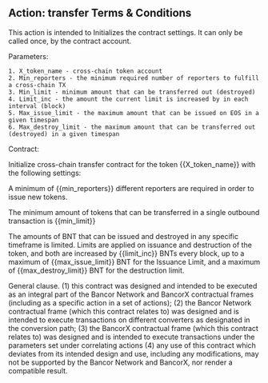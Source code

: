 ## Action: transfer Terms & Conditions

This action is intended to Initializes the contract settings. 
It can only be called once, by the contract account.

Parameters:

    1. X_token_name - cross-chain token account
    2. Min_reporters - the minimum required number of reporters to fulfill a cross-chain TX
    3. Min_limit - minimum amount that can be transferred out (destroyed)
    4. Limit_inc - the amount the current limit is increased by in each interval (block)
    5. Max_issue_limit - the maximum amount that can be issued on EOS in a given timespan
    6. Max_destroy_limit - the maximum amount that can be transferred out (destroyed) in a given timespan

Contract:

Initialize cross-chain transfer contract for the token {{X_token_name}} with the following settings:

A minimum of {{min_reporters}} different reporters are required in order to issue new tokens.

The minimum amount of tokens that can be transferred in a single outbound transaction is {{min_limit}}

The amounts of BNT that can be issued and destroyed in any specific timeframe is limited. Limits are applied on issuance and destruction of the token, and both are increased by {{limit_inc}} BNTs every block, up to a maximum of {{max_issue_limit}} BNT for the Issuance Limit, and a maximum of {{max_destroy_limit}} BNT for the destruction limit.

General clause. (1) this contract was designed and intended to be executed as an integral part of the Bancor Network and BancorX contractual frames (including as a specific action in a set of actions); (2) the Bancor Network contractual frame (which this contract relates to) was designed and is intended to execute transactions on different converters as designated in the conversion path; (3) the BancorX contractual frame (which this contract relates to) was designed and is intended to execute transactions under the parameters set under correlating actions (4) any use of this contract which deviates from its intended design and use, including any modifications, may not be supported by the Bancor Network and BancorX, nor render a compatible result.
